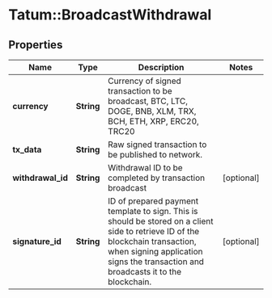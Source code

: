 # Tatum::BroadcastWithdrawal

## Properties
Name | Type | Description | Notes
------------ | ------------- | ------------- | -------------
**currency** | **String** | Currency of signed transaction to be broadcast, BTC, LTC, DOGE, BNB, XLM, TRX, BCH, ETH, XRP, ERC20, TRC20 | 
**tx_data** | **String** | Raw signed transaction to be published to network. | 
**withdrawal_id** | **String** | Withdrawal ID to be completed by transaction broadcast | [optional] 
**signature_id** | **String** | ID of prepared payment template to sign. This is should be stored on a client side to retrieve ID of the blockchain transaction, when signing application signs the transaction and broadcasts it to the blockchain. | [optional] 

